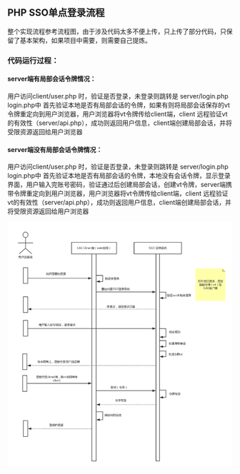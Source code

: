 ## PHP SSO单点登录流程
整个实现流程参考流程图，由于涉及代码太多不便上传，只上传了部分代码，只保留了基本架构，如果项目中需要，则需要自己提炼。

### 代码运行过程：

#### server端有局部会话令牌情况：
用户访问client/user.php 时，验证是否登录，未登录则跳转是 server/login.php  login.php中 首先验证本地是否有局部会话的令牌，如果有则将局部会话保存的vt令牌重定向到用户浏览器，用户浏览器将vt令牌传给client端，client 远程验证vt的有效性（server/api.php），成功则返回用户信息，client端创建局部会话，并将受限资源返回给用户浏览器

#### server端没有局部会话令牌情况：
用户访问client/user.php 时，验证是否登录，未登录则跳转是 server/login.php  login.php中 首先验证本地是否有局部会话的令牌，本地没有会话令牌，显示登录界面，用户输入完账号密码，验证通过后创建局部会话，创建vt令牌，server端携带令牌重定向到用户浏览器，用户浏览器将vt令牌传给client端，client 远程验证vt的有效性（server/api.php），成功则返回用户信息，client端创建局部会话，并将受限资源返回给用户浏览器

![desc](https://github.com/lujinbo/php-sso/blob/master/resource/sso.png?raw=true) 
